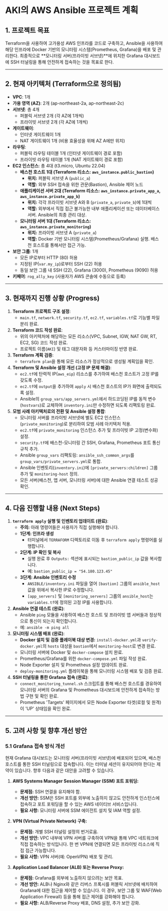 # AKI의 AWS Ansible 프로젝트 계획

## 1. 프로젝트 목표

Terraform을 사용하여 고가용성 AWS 인프라를 코드로 구축하고, Ansible을 사용하여 해당 인프라에 Docker 기반의 모니터링 시스템(Prometheus, Grafana)을 배포 및 관리한다. 최종적으로 **모니터링 서버(프라이빗 서브넷)**에 위치한 Grafana 대시보드에 SSH 터널링을 통해 안전하게 접속하는 것을 목표로 한다.

---

## 2. 현재 아키텍처 (Terraform으로 정의됨)

- **VPC**: 1개
- **가용 영역 (AZ)**: 2개 (ap-northeast-2a, ap-northeast-2c)
- **서브넷**: 총 4개
  - 퍼블릭 서브넷 2개 (각 AZ에 1개씩)
  - 프라이빗 서브넷 2개 (각 AZ에 1개씩)
- **게이트웨이**:
  - 인터넷 게이트웨이 1개
  - NAT 게이트웨이 1개 (비용 효율성을 위해 AZ A에만 위치)
- **라우팅**:
  - 퍼블릭 라우팅 테이블 1개 (인터넷 게이트웨이 경로 포함)
  - 프라이빗 라우팅 테이블 1개 (NAT 게이트웨이 경로 포함)
- **EC2 인스턴스**: 총 4대 (t3.micro, Ubuntu 22.04)
  - **배스천 호스트 1대 (Terraform 리소스: `aws_instance.public_bastion`)**
    - **위치:** 퍼블릭 서브넷 A (`public_a`)
    - **역할:** 외부 SSH 접속을 위한 관문(Bastion), Ansible 제어 노드
  - **애플리케이션 서버 2대 (Terraform 리소스: `aws_instance.private_app_a`, `aws_instance.private_app_b`)**
    - **위치:** 각각 프라이빗 서브넷 A와 B (`private_a`, `private_b`)에 1대씩
    - **역할:** 외부에서 직접 접근 불가능한 내부 애플리케이션 또는 데이터베이스 서버. Ansible의 최종 관리 대상.
  - **모니터링 서버 1대 (Terraform 리소스: `aws_instance.private_monitoring`)**
    - **위치:** 프라이빗 서브넷 A (`private_a`)
    - **역할:** Docker 기반 모니터링 시스템(Prometheus/Grafana) 실행. 배스천 호스트를 통해서만 접근 가능.
- **보안 그룹**: 1개
  - 모든 IP로부터 HTTP (80) 허용
  - 지정된 IP(`var.my_ip`)로부터 SSH (22) 허용
  - 동일 보안 그룹 내 SSH (22), Grafana (3000), Prometheus (9090) 허용
- **키페어**: `rog_ally_key` (사용자가 AWS 콘솔에 수동으로 등록)

---

## 3. 현재까지 진행 상황 (Progress)

1.  **Terraform 프로젝트 구조 설정**:
    - `main.tf`, `network.tf`, `security.tf`, `ec2.tf`, `variables.tf`로 기능별 파일 분리 완료.
2.  **Terraform 코드 작성 완료**:
    - 위의 아키텍처에 해당하는 모든 리소스(VPC, Subnet, IGW, NAT GW, RT, EC2, SG) 코드 작성 완료.
    - 프로젝트 이름(`AKI`) 및 태그 대문자화 등 커스터마이징 반영 완료.
3.  **Terraform 계획 검증**:
    - `terraform plan`을 통해 모든 리소스가 정상적으로 생성될 계획임을 확인.
4.  **Terraform 및 Ansible 설정 개선 (고정 IP 문제 해결)**:
    - `ec2.tf`에 탄력적 IP(`aws_eip`) 리소스를 추가하여 배스천 호스트가 고정 IP를 갖도록 수정.
    - `ec2.tf`에 `output`을 추가하여 `apply` 시 배스천 호스트의 IP가 화면에 출력되도록 설정.
    - Ansible의 `group_vars/app_servers.yml`에서 하드코딩된 IP를 동적 변수(`hostvars`)로 교체하여 `inventory.ini`만 수정하면 되도록 리팩토링 완료.
5.  **모범 사례 아키텍처로의 전환 및 Ansible 설정 통합**:
    - 모니터링 서버를 프라이빗 서브넷에 별도 EC2 인스턴스(`private_monitoring`)로 분리하여 모범 사례 아키텍처 적용.
    - `ec2.tf`에 `private_monitoring` 인스턴스 추가 및 프라이빗 IP 고정(변수화) 설정.
    - `security.tf`에 배스천-모니터링 간 SSH, Grafana, Prometheus 포트 통신 규칙 추가.
    - Ansible `group_vars` 리팩토링: `ansible_ssh_common_args`를 `group_vars/private_servers.yml`로 통합.
    - Ansible 인벤토리(`inventory.ini`)에 `[private_servers:children]` 그룹 추가 및 `monitoring-host` 정의.
    - 모든 서버(배스천, 앱 서버, 모니터링 서버)에 대한 Ansible 연결 테스트 성공 확인.

---

## 4. 다음 진행할 내용 (Next Steps)

1.  **`terraform apply` 실행 및 인벤토리 업데이트 (완료)**:
    - **주의:** 아래 명령어들은 사용자가 직접 실행해야 합니다.
    - **1단계: 인프라 생성**
      - 터미널에서 `TERRAFORM` 디렉토리로 이동 후 `terraform apply` 명령어를 실행합니다.
    - **2단계: IP 확인 및 복사**
      - 실행 완료 후 `Outputs:` 섹션에 표시되는 `bastion_public_ip` 값을 복사합니다.
      - 예: `bastion_public_ip = "54.180.123.45"`
    - **3단계: Ansible 인벤토리 수정**
      - `ANSIBLE/inventory.ini` 파일을 열어 `[bastion]` 그룹의 `ansible_host` 값을 위에서 복사한 IP로 수정합니다.
      - `[app_servers]` 및 `[monitoring_servers]` 그룹의 `ansible_host`는 `variables.tf`에 정의된 고정 IP를 사용합니다.
2.  **Ansible 연결 테스트 (완료)**:
    - Ansible `ping` 모듈을 사용하여 배스천 호스트 및 프라이빗 앱 서버들과 정상적으로 통신이 되는지 확인합니다.
    - 예: `ansible -m ping all`
3.  **모니터링 시스템 배포 (완료)**:
    - **Docker 설치 및 검증 플레이북 대상 변경:** `install-docker.yml`과 `verify-docker.yml`의 `hosts` 대상을 `bastion`에서 `monitoring-host`로 변경 완료.
    - 모니터링 서버에 Docker 및 `docker-compose` 설치 완료.
    - Prometheus/Grafana를 위한 `docker-compose.yml` 파일 작성 완료.
    - Node Exporter 설치 및 Prometheus 설정 업데이트 완료.
    - `deploy-monitoring.yml` 플레이북을 통해 모니터링 시스템 배포 및 검증 완료.
4.  **SSH 터널링을 통한 Grafana 접속 (완료)**:
    - `connect_monitoring_tunnel.sh` 스크립트를 통해 배스천 호스트를 경유하여 모니터링 서버의 Grafana 및 Prometheus 대시보드에 안전하게 접속하는 방법 구현 및 확인 완료.
    - Prometheus 'Targets' 페이지에서 모든 Node Exporter 타겟(로컬 및 원격)이 'UP' 상태임을 확인 완료.

---

## 5. 고려 사항 및 향후 개선 방안

### 5.1 Grafana 접속 방식 개선

현재 Grafana 대시보드는 모니터링 서버(프라이빗 서브넷)에 배포되어 있으며, 배스천 호스트를 통한 SSH 터널링으로 접속합니다. 이는 터미널 세션이 유지되어야 한다는 제약이 있습니다. 향후 다음과 같은 대안을 고려할 수 있습니다.

1.  **AWS Systems Manager Session Manager (SSM) 포트 포워딩:**
    *   **문제점:** SSH 연결을 유지해야 함.
    *   **개선 방안:** SSM은 SSH 포트를 외부에 노출하지 않고도 안전하게 인스턴스에 접속하고 포트 포워딩을 할 수 있는 AWS 네이티브 서비스입니다.
    *   **필요 사항:** 모니터링 서버에 SSM 에이전트 설치 및 IAM 역할 설정.

2.  **VPN (Virtual Private Network) 구축:**
    *   **문제점:** 개별 SSH 터널링 설정의 번거로움.
    *   **개선 방안:** VPC 내부에 VPN 서버를 구축하여 VPN을 통해 VPC 네트워크에 직접 접속하는 방식입니다. 한 번 VPN에 연결되면 모든 프라이빗 리소스에 직접 접근 가능합니다.
    *   **필요 사항:** VPN 서버(예: OpenVPN) 배포 및 관리.

3.  **Application Load Balancer (ALB) 또는 Reverse Proxy:**
    *   **문제점:** Grafana를 외부에 노출하지 않으려는 보안 목표.
    *   **개선 방안:** ALB나 Nginx와 같은 리버스 프록시를 퍼블릭 서브넷에 배치하여 Grafana에 대한 접근을 제어할 수 있습니다. 이 경우, 보안 그룹 및 WAF(Web Application Firewall) 등을 통해 접근 제어를 강화해야 합니다.
    *   **필요 사항:** ALB/Reverse Proxy 배포, DNS 설정, 추가 보안 강화.
